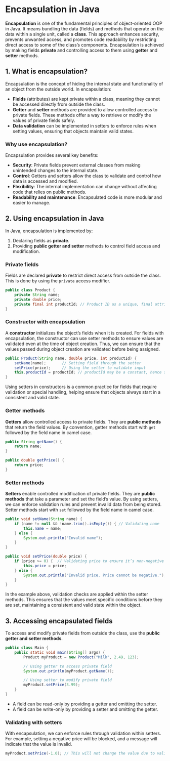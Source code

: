 # Encapsulation in Java

**Encapsulation** is one of the fundamental principles of object-oriented OOP in Java. It means bundling the data (fields) and methods that operate on the data within a single unit, called a **class**. This approach enhances security, prevents unwanted access, and promotes code readability by restricting direct access to some of the class’s components. Encapsulation is achieved by making fields **private** and controlling access to them using **getter** and **setter** methods.

## 1. What is encapsulation?
Encapsulation is the concept of hiding the internal state and functionality of an object from the outside world. In encapsulation:
- **Fields** (attributes) are kept private within a class, meaning they cannot be accessed directly from outside the class.
- **Getter** and **setter** methods are provided to allow controlled access to private fields. These methods offer a way to retrieve or modify the values of private fields safely.
- **Data validation** can be implemented in setters to enforce rules when setting values, ensuring that objects maintain valid states.

### Why use encapsulation?
Encapsulation provides several key benefits:
- **Security**: Private fields prevent external classes from making unintended changes to the internal state.
- **Control**: Getters and setters allow the class to validate and control how data is accessed and modified.
- **Flexibility**: The internal implementation can change without affecting code that relies on public methods.
- **Readability and maintenance**: Encapsulated code is more modular and easier to manage.


## 2. Using encapsulation in Java
In Java, encapsulation is implemented by:
1. Declaring fields as **private**.
2. Providing **public getter and setter** methods to control field access and modification.

### Private fields
Fields are declared **private** to restrict direct access from outside the class. This is done by using the `private` access modifier.
```java
public class Product {
    private String name;
    private double price;
    private final int productId; // Product ID as a unique, final attribute
}
```

### Constructor with encapsulation
A **constructor** initializes the object’s fields when it is created. For fields with encapsulation, the constructor can use setter methods to ensure values are validated even at the time of object creation. Thus, we can ensure that the values passed during object creation are validated before being assigned.
```java
public Product(String name, double price, int productId) {
    setName(name);       // Setting field through the setter
    setPrice(price);     // Using the setter to validate input
    this.productId = productId; // productId may be a constant, hence set directly
}
```

Using setters in constructors is a common practice for fields that require validation or special handling, helping ensure that objects always start in a consistent and valid state.

### Getter methods
**Getters** allow controlled access to private fields. They are **public methods** that return the field values. By convention, getter methods start with `get` followed by the field name in camel case.
```java
public String getName() {
    return name;
}

public double getPrice() {
    return price;
}
```

### Setter methods
**Setters** enable controlled modification of private fields. They are **public methods** that take a parameter and set the field’s value. By using setters, we can enforce validation rules and prevent invalid data from being stored. Setter methods start with `set` followed by the field name in camel case.
```java
public void setName(String name) {
    if (name != null && !name.trim().isEmpty()) { // Validating name
        this.name = name;
    } else {
        System.out.println("Invalid name");
    }
}

public void setPrice(double price) {
    if (price >= 0) {  // Validating price to ensure it’s non-negative
        this.price = price;
    } else {
        System.out.println("Invalid price. Price cannot be negative.");
    }
}
```

In the example above, validation checks are applied within the setter methods. This ensures that the values meet specific conditions before they are set, maintaining a consistent and valid state within the object.


## 3. Accessing encapsulated fields
To access and modify private fields from outside the class, use the **public getter and setter methods**.
```java
public class Main {
    public static void main(String[] args) {
        Product myProduct = new Product("Milk", 2.49, 123);

        // Using getter to access private field
        System.out.println(myProduct.getName());

        // Using setter to modify private field
        myProduct.setPrice(3.99);
    }
}
```

   - A field can be read-only by providing a getter and omitting the setter.
   - A field can be write-only by providing a setter and omitting the getter.

### Validating with setters
With encapsulation, we can enforce rules through validation within setters. For example, setting a negative price will be blocked, and a message will indicate that the value is invalid.
```java
myProduct.setPrice(-1.0); // This will not change the value due to validation
```